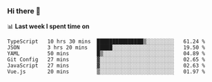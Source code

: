 ### Hi there 👋

<!--
**DBvc/DBvc** is a ✨ _special_ ✨ repository because its `README.md` (this file) appears on your GitHub profile.

Here are some ideas to get you started:

- 🔭 I’m currently working on ...
- 🌱 I’m currently learning ...
- 👯 I’m looking to collaborate on ...
- 🤔 I’m looking for help with ...
- 💬 Ask me about ...
- 📫 How to reach me: ...
- 😄 Pronouns: ...
- ⚡ Fun fact: ...
-->

📊 **Last week I spent time on**
<!--START_SECTION:waka-->

```text
TypeScript   10 hrs 30 mins  ███████████████▒░░░░░░░░░   61.24 %
JSON         3 hrs 20 mins   █████░░░░░░░░░░░░░░░░░░░░   19.50 %
YAML         50 mins         █▒░░░░░░░░░░░░░░░░░░░░░░░   04.89 %
Git Config   27 mins         ▓░░░░░░░░░░░░░░░░░░░░░░░░   02.65 %
JavaScript   27 mins         ▓░░░░░░░░░░░░░░░░░░░░░░░░   02.63 %
Vue.js       20 mins         ▒░░░░░░░░░░░░░░░░░░░░░░░░   01.97 %
```

<!--END_SECTION:waka-->
